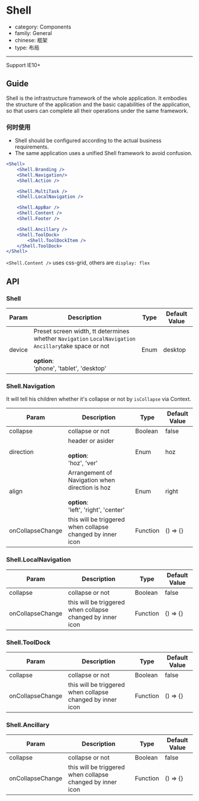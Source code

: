 # Shell

-   category: Components
-   family: General
-   chinese: 框架
-   type: 布局

---

Support IE10+

## Guide

Shell is the infrastructure framework of the whole application. It embodies the structure of the application and the basic capabilities of the application, so that users can complete all their operations under the same framework.

### 何时使用

- Shell should be configured according to the actual business requirements.
- The same application uses a unified Shell framework to avoid confusion.

````jsx
<Shell>
    <Shell.Branding />
    <Shell.Navigation/>
    <Shell.Action />

    <Shell.MultiTask />
    <Shell.LocalNavigation />

    <Shell.AppBar />
    <Shell.Content />
    <Shell.Footer />

    <Shell.Ancillary />
    <Shell.ToolDock>
        <Shell.ToolDockItem />
    </Shell.ToolDock>
</Shell>
````

`<Shell.Content />` uses css-grid, others are `display: flex`

## API

### Shell
| Param                | Description  | Type              | Default Value      |
| -------------------- | ------------ | ----------------- | ------------------ |
| device             | Preset screen width, tt determines whether `Navigation` `LocalNavigation` `Ancillary`take space or not<br><br>**option**:<br>'phone', 'tablet', 'desktop'     | Enum         |  desktop    |

### Shell.Navigation
It will tell his children whether it's collapse or not by `isCollapse` via Context.

| Param                | Description  | Type              | Default Value      |
| -------------------- | ------------ | ----------------- | ------------------ |
| collapse   | collapse or not  | Boolean         | false     |
| direction  | header or asider<br><br>**option**:<br>'hoz', 'ver'    | Enum         |  hoz    |
| align      | Arrangement of Navigation when direction is hoz<br><br>**option**:<br>'left', 'right', 'center'   | Enum        |  right  |
| onCollapseChange   | this will be triggered when collapse changed by inner icon   | Function        | () => {}   |


### Shell.LocalNavigation
| Param                | Description  | Type              | Default Value      |
| -------------------- | ------------ | ----------------- | ------------------ |
| collapse   | collapse or not    | Boolean         | false     |
| onCollapseChange   | this will be triggered when collapse changed by inner icon   | Function        | () => {}   |

### Shell.ToolDock
| Param                | Description  | Type              | Default Value      |
| -------------------- | ------------ | ----------------- | ------------------ |
| collapse   | collapse or not   | Boolean         | false     |
| onCollapseChange   | this will be triggered when collapse changed by inner icon   | Function        | () => {}   |

### Shell.Ancillary
| Param                | Description  | Type              | Default Value      |
| -------------------- | ------------ | ----------------- | ------------------ |
| collapse   | collapse or not   | Boolean         | false     |
| onCollapseChange   | this will be triggered when collapse changed by inner icon   | Function        | () => {}   |

